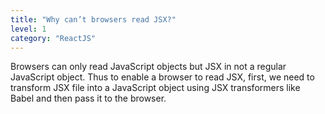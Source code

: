 ```yaml
---
title: "Why can’t browsers read JSX?"
level: 1
category: "ReactJS"
---
```


Browsers can only read JavaScript objects but JSX in not a regular JavaScript object. Thus to enable a browser to read JSX, first, we need to transform JSX file into a JavaScript object using JSX transformers like Babel and then pass it to the browser.
